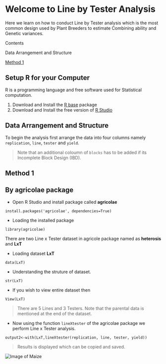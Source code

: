 # Welcome to Line by Tester Analysis 

  Here we learn on how to conduct Line by Tester analysis which is the most common design used by Plant Breeders to estimate Combining ability and Genetic variances. 


Contents

Data Arrangement and Structure 

[Method 1](https://github.com/nandp1/Line-Tester-Analysis/blob/master/README.md#method-1)

##  Setup R for your Computer

R is a programming language and free software used for Statistical computation. 
1. Download and Install the [R base](https://cloud.r-project.org/) package
2. Download and Install the free version of [R Studio](https://rstudio.com/products/rstudio/download/) 


## Data Arrangement and Structure 

To begin the analysis first arrange the data into four columns namely `replication`, `line`, `tester` and `yield`. 

> Note that an additional coloumn of `blocks` has to be added if its Incomplete Block Design (IBD). 




## Method 1 
## By agricolae package 

- Open R Studio and install package called **agricolae** 

```install.packages('agricolae', dependencies=True)                                                                                                                              ```   
                                     

- Loading the installed package 

```library(agricolae)```


There are two Line x Tester dataset in agricole package named as **heterosis** and **LxT**

- Loading dataset **LxT**

```data(LxT)                                                                                        ```


- Understanding the struture of dataset. 

```str(LxT)```

- If you wish to view entire dataset then

```View(LxT)```

> There are 5 Lines and 3 Testers. Note that the parental data is mentioned at the end of the dataset. 

- Now using the function `lineXtester` of the agricolae package we perform Line x Tester analysis. 

```output2<-with(LxT,lineXtester(replication, line, tester, yield))```

> Results is displayed which can be copied and saved. 


![Image of Maize](https://github.com/nandp1/Line-Tester-Analysis/blob/master/maize.jpg)






